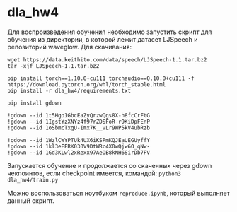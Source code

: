 # dla_hw4

Для воспроизведения обучения необходимо запустить скрипт для обучения из директории, в которой лежит датасет LJSpeech и репозиторий waveglow. Для скачивания:
```
wget https://data.keithito.com/data/speech/LJSpeech-1.1.tar.bz2
tar -xjf LJSpeech-1.1.tar.bz2

pip install torch==1.10.0+cu111 torchaudio==0.10.0+cu111 -f https://download.pytorch.org/whl/torch_stable.html
pip install -r dla_hw4/requirements.txt

pip install gdown

!gdown --id 1t5Hgo1GbcEaZyQrzwQgs8X-h8fcCrFtG
!gdown --id 1IgstYzXNYz4f97rZDSFoR-r9KiDpFEnP
!gdown --id 1oSbmcTxgU-Imx7K__vLr9WP5kV4ubRzb

!gdown --id 1WzlCWYPTUk4UX6iKSPmKQJEaUEGUyffY
!gdown --id 1kl3eEFRK030V9DtWRc4X0wQjw6O_qNw-
!gdown --id 1Gd3KLwl2xRexx97AeOB8kNH6SirDb7FV
```
Запускается обучение и продолжается со скаченных через gdown чекпоинтов, если checkpoint имеется, командой: `python3 dla_hw4/train.py`

Можно воспользоваться ноутбуком `reproduce.ipynb`, который выполняет данный скрипт.
